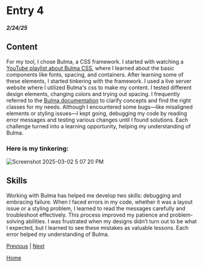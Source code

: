 # Entry 4
##### 2/24/25

## Content
For my tool, I chose Bulma, a CSS framework. I started with watching a <a href="https://www.youtube.com/playlist?list=PL4cUxeGkcC9iXItWKbaQxcyDT1u6E7a8a">YouTube playlist about Bulma CSS</a>, where I learned about the basic components like fonts, spacing, and containers. After learning some of these elements, I started tinkering with the framework. I used a live server website where I utilized Bulma's css to make my content. I tested different design elements, changing colors and trying out spacing. I frequently referred to the <a href="https://bulma.io/documentation/">Bulma documentation</a> to clarify concepts and find the right classes for my needs. Although I encountered some bugs—like misaligned elements or styling issues—I kept going, debugging my code by reading error messages and testing various changes until I found solutions. Each challenge turned into a learning opportunity, helping my understanding of Bulma.

### Here is my tinkering:
![Screenshot 2025-03-02 5 07 20 PM](https://github.com/user-attachments/assets/c7d384a1-f18d-4fba-b496-a1f915fa7452)

## Skills
Working with Bulma has helped me develop two skills: debugging and embracing failure. When I faced errors in my code, whether it was a layout issue or a styling problem, I learned to read the messages carefully and troubleshoot effectively. This process improved my patience and problem-solving abilities. I was frustrated when my designs didn’t turn out to be what I expected, but I learned to see these mistakes as valuable lessons. Each error helped my understanding of Bulma.

[Previous](entry03.md) | [Next](entry05.md)

[Home](../README.md)
